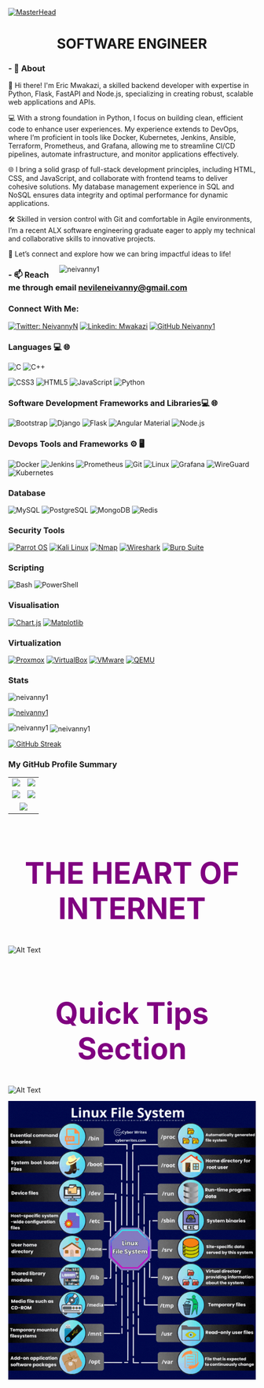 [![MasterHead](https://external-content.duckduckgo.com/iu/?u=https%3A%2F%2Fsimplecoding.dev%2Fassets%2Fdevops.gif&f=1&nofb=1&ipt=5b6d2625a334d7b7a12686bfa606dc36bcd71080139c35191b2adf68f1cc124f&ipo=images)](https://rishavchanda.io)
### <h1 align="center">SOFTWARE ENGINEER</h1>
###  - 🌱 **About**
👋 Hi there! I'm Eric Mwakazi, a skilled backend developer with expertise in Python, Flask, FastAPI and Node.js, specializing in creating robust, scalable web applications and APIs.

💻 With a strong foundation in Python, I focus on building clean, efficient code to enhance user experiences. My experience extends to DevOps, where I’m proficient in tools like Docker, Kubernetes, Jenkins, Ansible, Terraform, Prometheus, and Grafana, allowing me to streamline CI/CD pipelines, automate infrastructure, and monitor applications effectively.

🌐 I bring a solid grasp of full-stack development principles, including HTML, CSS, and JavaScript, and collaborate with frontend teams to deliver cohesive solutions. My database management experience in SQL and NoSQL ensures data integrity and optimal performance for dynamic applications.

🛠️ Skilled in version control with Git and comfortable in Agile environments, I’m a recent ALX software engineering graduate eager to apply my technical and collaborative skills to innovative projects.

🚀 Let’s connect and explore how we can bring impactful ideas to life!


<img align="right" src="https://cdn.dribbble.com/users/1162077/screenshots/3848914/programmer.gif" alt="neivanny1" width="400">


### - 📫 Reach me through email **nevileneivanny@gmail.com** <br>

### Connect With Me:
[![Twitter: NeivannyN ](https://img.shields.io/twitter/follow/NeivannyN?style=for-the-badge&color=black)](https://twitter.com/NeivannyN)
[![Linkedin: Mwakazi](https://img.shields.io/badge/-Eric-blue?style=for-the-badge&logo=Linkedin&Color=black)](https://www.linkedin.com/in/eric-mwakazi/)
[![GitHub Neivanny1 ](https://img.shields.io/github/followers/neivanny1?label=follow&style=for-the-badge&color=black)](https://github.com/neivanny1)
### Languages 💻 🌐

![C](https://img.shields.io/badge/c-%2300599C.svg?style=for-the-badge&logo=c&logoColor=white)
![C++](https://img.shields.io/badge/c%2B%2B-%2300599C.svg?style=for-the-badge&logo=c%2B%2B&logoColor=white)

![CSS3](https://img.shields.io/badge/css3-%231572B6.svg?style=for-the-badge&logo=css3&logoColor=white)
![HTML5](https://img.shields.io/badge/html5-%23E34F26.svg?style=for-the-badge&logo=html5&logoColor=white)
![JavaScript](https://img.shields.io/badge/javascript-%23323330.svg?style=for-the-badge&logo=javascript&logoColor=%23F7DF1E)
![Python](https://img.shields.io/badge/python-3670A0?style=for-the-badge&logo=python&logoColor=ffdd54)


### Software Development Frameworks and Libraries💻 🌐

![Bootstrap](https://img.shields.io/badge/bootstrap-%23563D7C.svg?style=for-the-badge&logo=bootstrap&logoColor=white)
![Django](https://img.shields.io/badge/django-%23092E20.svg?style=for-the-badge&logo=django&logoColor=white)
![Flask](https://img.shields.io/badge/flask-%23000.svg?style=for-the-badge&logo=flask&logoColor=white)
![Angular Material](https://img.shields.io/badge/angular--material-%23DD0031.svg?style=for-the-badge&logo=angular&logoColor=white)
![Node.js](https://img.shields.io/badge/node.js-6DA55F?style=for-the-badge&logo=node.js&logoColor=white)


### Devops Tools and Frameworks ⚙️ 🖥

![Docker](https://img.shields.io/badge/-Docker-333333?style=for-the-badge&logo=docker&color=bl)
![Jenkins](https://img.shields.io/badge/-Jenkins-333333?style=for-the-badge&logo=jenkins&color=black)
![Prometheus](https://img.shields.io/badge/-Prometheus-333333?style=for-the-badge&logo=prometheus&color=black)
![Git](https://img.shields.io/badge/-Git-333333?style=for-the-badge&logo=git&color=black)
![Linux](https://img.shields.io/badge/-Linux-000?style=for-the-badge&logo=Linux&logoColor=FCC624&color=black)
![Grafana](https://img.shields.io/badge/-Grafana-333333?style=for-the-badge&logo=grafana&color=black)
![WireGuard](https://img.shields.io/badge/-WireGuard-333333?style=for-the-badge&logo=wireguard&color=black)
![Kubernetes](https://img.shields.io/badge/-Kubernetes-333333?style=for-the-badge&logo=kubernetes&color=black)


### Database
![MySQL](https://img.shields.io/badge/-MySQL-333333?style=for-the-badge&logo=mysql&color=blue)
![PostgreSQL](https://img.shields.io/badge/-PostgreSQL-333333?style=for-the-badge&logo=postgresql&color=blue)
![MongoDB](https://img.shields.io/badge/-MongoDB-333333?style=for-the-badge&logo=mongodb&color=green)
![Redis](https://img.shields.io/badge/-Redis-333333?style=for-the-badge&logo=redis&color=red)

<!-- <h2 align="right">Favourite Movie Actors</h2>
 <img align="right"  src="https://drive.google.com/uc?id=1cvcBsa7GgCHfTgQ0Fh1fV4_Xt6rKfL-z" alt="Description of the embedded content">
-->
### Security Tools
[![Parrot OS](https://img.shields.io/badge/-Parrot-000000?style=for-the-badge&logo=parrot-os&logoColor=%23f59e0b&color=lightred)](https://www.parrotlinux.org/)
[![Kali Linux](https://img.shields.io/badge/-Kali-000000?style=for-the-badge&logo=kali-linux&logoColor=%23df0030&color=purple)](https://www.kali.org/)
[![Nmap](https://img.shields.io/badge/Nmap-000000?style=for-the-badge&logo=nmap&logoColor=%23fe811a)](https://www.nmap.org/)
[![Wireshark](https://img.shields.io/badge/-Wireshark-000000?style=for-the-badge&logo=wireshark&logoColor=%234285f4&color=blue)](https://wireshark.org/)
[![Burp Suite](https://img.shields.io/badge/BurpSuite-000000?style=for-the-badge&logo=burp-suite&logoColor=%23FF0000&color=orange)](https://portswigger.net/burp/)
### Scripting
![Bash](https://img.shields.io/badge/Bash-%23323330.svg?style=for-the-badge&logo=gnu-bash&logoColor=white)
![PowerShell](https://img.shields.io/badge/PowerShell-3670A0?style=for-the-badge&logo=powershell&logoColor=white)
### Visualisation
[![Chart.js](https://img.shields.io/badge/chartjs-%23000000.svg?style=for-the-badge&logo=chartjs&logoColor=%234285F4)](https://chartjs.org/)
[![Matplotlib](https://img.shields.io/badge/matplotlib-%23000000.svg?style=for-the-badge&logo=matplotlib&logoColor=%23DF0030)](https://matplotlib.org/)

### Virtualization
[![Proxmox](https://img.shields.io/badge/Proxmox-%23000000.svg?style=for-the-badge&logo=proxmox&logoColor=%23E57000)](https://proxmox.com/)
[![VirtualBox](https://img.shields.io/badge/VirtualBox-%23000000.svg?style=for-the-badge&logo=virtualbox&logoColor=%23FFFFFF)](https://www.virtualbox.org/)
[![VMware](https://img.shields.io/badge/VMware-%23000000.svg?style=for-the-badge&logo=vmware&logoColor=%23139FBA)](https://www.vmware.com/)
[![QEMU](https://img.shields.io/badge/QEMU-%23000000.svg?style=for-the-badge&logo=qemu&logoColor=%23FF6600)](https://www.qemu.org/)


### Stats

<p align="left"> <img src="https://komarev.com/ghpvc/?username=neivanny1&label=Profile%20views&color=0e75b6&style=flat" alt="neivanny1" /> </p>
<p align="left"> <a href="https://github.com/ryo-ma/github-profile-trophy"><img src="https://github-profile-trophy.vercel.app/?username=neivanny1" alt="neivanny1" /></a> </p>
<p><img align="left" src="https://github-readme-stats.vercel.app/api/top-langs?username=neivanny1&show_icons=true&locale=en&layout=compact" alt="neivanny1" /></p>
<p>&nbsp;<img align="center" src="https://github-readme-stats.vercel.app/api?username=neivanny1&show_icons=true&locale=en" alt="neivanny1" /></p>
<!-- <p><img align="center" src="https://github-readme-streak-stats.herokuapp.com/?user=neivanny1&" alt="neivanny1" /></p> -->

[![GitHub Streak](https://github-readme-streak-stats.herokuapp.com/?user=Neivanny1)](https://git.io/streak-stats)


### My GitHub Profile Summary

<table>
  <tr>
    <td style="width: 48%; margin: 5px; text-align: center;">
      <img src="http://github-profile-summary-cards.vercel.app/api/cards/repos-per-language?username=Neivanny1&theme=darcula" />
    </td>
    <td style="width: 48%; margin: 5px; text-align: center;">
      <img src="http://github-profile-summary-cards.vercel.app/api/cards/most-commit-language?username=Neivanny1&theme=darcula" />
    </td>
  </tr>
  <tr>
    <td style="width: 48%; margin: 5px; text-align: center;">
      <img src="http://github-profile-summary-cards.vercel.app/api/cards/stats?username=Neivanny1&theme=darcula" />
    </td>
    <td style="width: 48%; margin: 5px; text-align: center;">
      <img src="http://github-profile-summary-cards.vercel.app/api/cards/productive-time?username=Neivanny1&theme=darcula&utcOffset=8" />
    </td>
  </tr>
    <tr>
    <td colspan="2" style="width: 100%; text-align: center;">
      <img src="http://github-profile-summary-cards.vercel.app/api/cards/profile-details?username=Neivanny1&theme=darcula" />
    </td>
  </tr>
</table>
<h1 style="text-align: center; font-size: 60px; color: purple;">THE HEART OF INTERNET</h1>

![Alt Text](https://miro.medium.com/v2/resize:fit:720/format:webp/1*L_QoAG863l8QvqxpNyBiqw.gif)

<h1 style="text-align: center; font-size: 60px; color: purple;">Quick Tips Section</h1>


![Alt Text](https://github.com/Neivanny1/Neivanny1.github.io/blob/master/assets/devsecops.gif)


![Alt Text](https://github.com/Neivanny1/Neivanny1.github.io/blob/master/assets/linux.gif)


